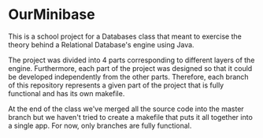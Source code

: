 # OurMinibase
This is a school project for a Databases class that meant to exercise the theory behind a Relational Database's engine using Java.

The project was divided into 4 parts corresponding to different layers of the engine. Furthermore, each part of the project was designed so that it could be developed independently from the other parts. Therefore, each branch of this repository represents a given part of the project that is fully functional and has its own makefile. 

At the end of the class we've merged all the source code into the master branch but we haven't tried to create a makefile that puts it all together into a single app. For now, only branches are fully functional.  
